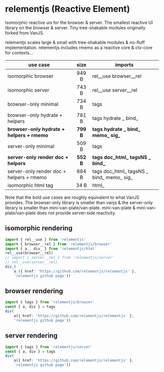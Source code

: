 # relementjs (Reactive Element)

Isomorphic reactive uis for the browser & server.
The smallest reactive UI library on the browser & server.
Tiny tree-shakable modules originally forked from VanJS.

relementjs scales large & small with tree-shakable modules & no-fluff implementation.
relementjs includes rmemo as a reactive core & ctx-core for contexts...

| use case                                   |   size    | imports                                  |
|--------------------------------------------|:---------:|------------------------------------------|
| isomorphic browser                         |   949 B   | rel__use browser__rel                    |
| isomorphic server                          |   743 B   | rel__use server__rel                     |
| browser-only minimal                       |   734 B   | tags                                     |
| browser-only hydrate + helpers             |   781 B   | tags hydrate _ bind_                     |
| **browser-only hydrate + helpers + rmemo** | **799 B** | **tags hydrate _ bind_ memo_ sig_**      |
| server-only minimal                        |   509 B   | tags                                     |
| **server-only render doc + helpers**       | **552 B** | **tags doc_html_ tagsNS _ bind_**        |
| server-only render doc + helpers + rmemo   |   884 B   | tags doc_html_ tagsNS _ bind_ memo_ sig_ |
| isomorphic html tag                        |   34 B    | html_                                    |

Note that the bold use cases are roughly equivalent to what VanJS provides. The browser-only library is smaller than
vanjs & the server-only library is smaller than mini-van-plate/van-plate. mini-van-plate & mini-van-plate/van-plate
does not provide server-side reactivity.

## isomorphic rendering

```ts
import { rel__use } from 'relementjs'
import { browser__rel } from 'relementjs/browser'
import { a_, div_ } from 'relementjs/html'
rel__use(browser__rel)
// import { server__rel } from 'relementjs/server'
// rel__use(server__rel)
div_(
	a_({ href: 'https://github.com/relementjs/relementjs' },
    'relementjs github page'))
```

## browser rendering

```ts
import { tags } from 'relementjs/browser'
const { a, div } = tags
div(
	a({ href: 'https://github.com/relementjs/relementjs' },
    'relementjs github page'))
```

## server rendering

```ts
import { tags } from 'relementjs/server'
const { a, div } = tags
div(
	a({ href: 'https://github.com/relementjs/relementjs' },
    'relementjs github page'))
```
